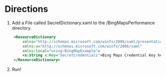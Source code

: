# Directions

1. Add a File called SecretDictionary.xaml to the /BingMapsPerformance directory.
    
```xml
    <ResourceDictionary
        xmlns="http://schemas.microsoft.com/winfx/2006/xaml/presentation" 
        xmlns:x="http://schemas.microsoft.com/winfx/2006/xaml"
        xmlns:local="using:BingMapExample">
        <x:String x:Key="SecretCredentials">Bing Maps Credential Key here</x:String>
    </ResourceDictionary>
```

2. Run!